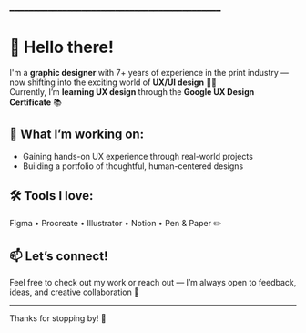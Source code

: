━━━━━━━━━━━━━━━━━━━━━━━━━━━━━━━━━━━━━━━━━━━━

# 👋 Hello there!

I'm a **graphic designer** with 7+ years of experience in the print industry — now shifting into the exciting world of **UX/UI design** 🎨✨  
Currently, I’m **learning UX design** through the **Google UX Design Certificate** 📚

## 🌱 What I’m working on:
- Gaining hands-on UX experience through real-world projects  
- Building a portfolio of thoughtful, human-centered designs  

## 🛠️ Tools I love:
Figma • Procreate • Illustrator • Notion • Pen & Paper ✏️

## 📫 Let’s connect!
Feel free to check out my work or reach out — I’m always open to feedback, ideas, and creative collaboration 🤝

---

Thanks for stopping by! 🚀  
